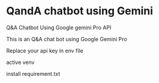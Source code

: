 # QandA chatbot using Gemini
 Q&A Chatbot Using Google gemini Pro API

This is an Q&A chat bot using Google Gemini Pro

Replace your api key in env file

active venv

install requirement.txt